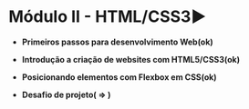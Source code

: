 # Módulo II - HTML/CSS3:arrow_forward:

- **Primeiros passos para desenvolvimento Web(ok)**

- **Introdução a criação de websites com HTML5/CSS3(ok)**

- **Posicionando elementos com Flexbox em CSS(ok)**

- **Desafio de projeto( => )**
